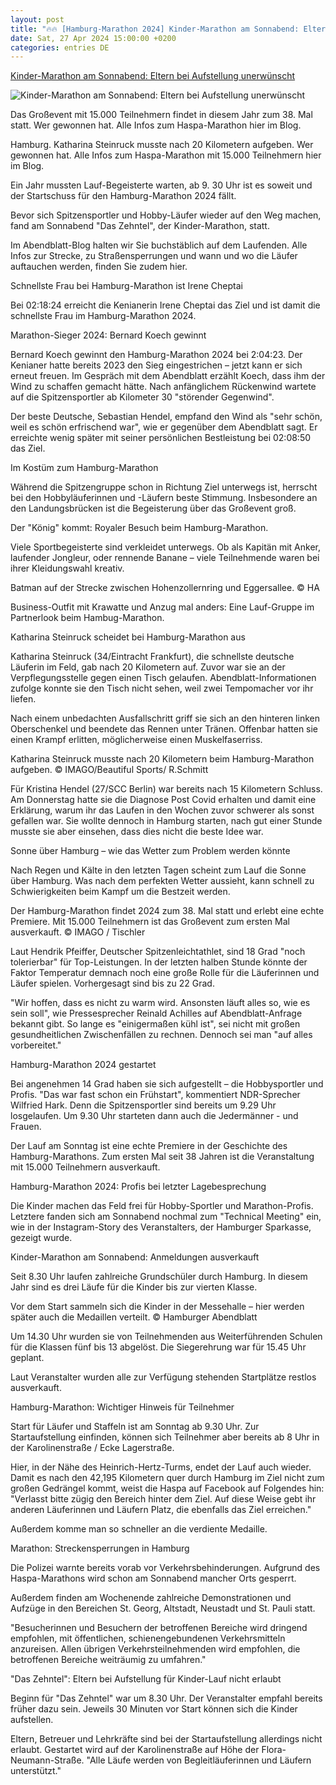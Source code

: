 ```yaml
---
layout: post
title: "🔥🔥 [Hamburg-Marathon 2024] Kinder-Marathon am Sonnabend: Eltern bei Aufstellung unerwünscht"
date: Sat, 27 Apr 2024 15:00:00 +0200
categories: entries DE
---
```

[Kinder-Marathon am Sonnabend: Eltern bei Aufstellung unerwünscht](https://www.abendblatt.de/hamburg/article242192802/Kinder-Marathon-am-Sonnabend-Eltern-bei-Aufstellung-unerwuenscht-2.html)

![Kinder-Marathon am Sonnabend: Eltern bei Aufstellung unerwünscht](https://img.sparknews.funkemedien.de/242198640/242198640_1714295027_v16_9_1600.jpeg)

Das Großevent mit 15.000 Teilnehmern findet in diesem Jahr zum 38. Mal statt. Wer gewonnen hat. Alle Infos zum Haspa-Marathon hier im Blog.

Hamburg. Katharina Steinruck musste nach 20 Kilometern aufgeben. Wer gewonnen hat. Alle Infos zum Haspa-Marathon mit 15.000 Teilnehmern hier im Blog.

Ein Jahr mussten Lauf-Begeisterte warten, ab 9. 30 Uhr ist es soweit und der Startschuss für den Hamburg-Marathon 2024 fällt.

Bevor sich Spitzensportler und Hobby-Läufer wieder auf den Weg machen, fand am Sonnabend "Das Zehntel", der Kinder-Marathon, statt.

Im Abendblatt-Blog halten wir Sie buchstäblich auf dem Laufenden. Alle Infos zur Strecke, zu Straßensperrungen und wann und wo die Läufer auftauchen werden, finden Sie zudem hier.

Schnellste Frau bei Hamburg-Marathon ist Irene Cheptai

Bei 02:18:24 erreicht die Kenianerin Irene Cheptai das Ziel und ist damit die schnellste Frau im Hamburg-Marathon 2024.

Marathon-Sieger 2024: Bernard Koech gewinnt

Bernard Koech gewinnt den Hamburg-Marathon 2024 bei 2:04:23. Der Kenianer hatte bereits 2023 den Sieg eingestrichen – jetzt kann er sich erneut freuen. Im Gespräch mit dem Abendblatt erzählt Koech, dass ihm der Wind zu schaffen gemacht hätte. Nach anfänglichem Rückenwind wartete auf die Spitzensportler ab Kilometer 30 "störender Gegenwind".

Der beste Deutsche, Sebastian Hendel, empfand den Wind als "sehr schön, weil es schön erfrischend war", wie er gegenüber dem Abendblatt sagt. Er erreichte wenig später mit seiner persönlichen Bestleistung bei 02:08:50 das Ziel.

Im Kostüm zum Hamburg-Marathon

Während die Spitzengruppe schon in Richtung Ziel unterwegs ist, herrscht bei den Hobbyläuferinnen und -Läufern beste Stimmung. Insbesondere an den Landungsbrücken ist die Begeisterung über das Großevent groß.

Der "König" kommt: Royaler Besuch beim Hamburg-Marathon.

Viele Sportbegeisterte sind verkleidet unterwegs. Ob als Kapitän mit Anker, laufender Jongleur, oder rennende Banane – viele Teilnehmende waren bei ihrer Kleidungswahl kreativ.

Batman auf der Strecke zwischen Hohenzollernring und Eggersallee. © HA

Business-Outfit mit Krawatte und Anzug mal anders: Eine Lauf-Gruppe im Partnerlook beim Hambug-Marathon.

Katharina Steinruck scheidet bei Hamburg-Marathon aus

Katharina Steinruck (34/Eintracht Frankfurt), die schnellste deutsche Läuferin im Feld, gab nach 20 Kilometern auf. Zuvor war sie an der Verpflegungsstelle gegen einen Tisch gelaufen. Abendblatt-Informationen zufolge konnte sie den Tisch nicht sehen, weil zwei Tempomacher vor ihr liefen.

Nach einem unbedachten Ausfallschritt griff sie sich an den hinteren linken Oberschenkel und beendete das Rennen unter Tränen. Offenbar hatten sie einen Krampf erlitten, möglicherweise einen Muskelfaserriss.

Katharina Steinruck musste nach 20 Kilometern beim Hamburg-Marathon aufgeben. © IMAGO/Beautiful Sports/ R.Schmitt

Für Kristina Hendel (27/SCC Berlin) war bereits nach 15 Kilometern Schluss. Am Donnerstag hatte sie die Diagnose Post Covid erhalten und damit eine Erklärung, warum ihr das Laufen in den Wochen zuvor schwerer als sonst gefallen war. Sie wollte dennoch in Hamburg starten, nach gut einer Stunde musste sie aber einsehen, dass dies nicht die beste Idee war.

Sonne über Hamburg – wie das Wetter zum Problem werden könnte

Nach Regen und Kälte in den letzten Tagen scheint zum Lauf die Sonne über Hamburg. Was nach dem perfekten Wetter aussieht, kann schnell zu Schwierigkeiten beim Kampf um die Bestzeit werden.

Der Hamburg-Marathon findet 2024 zum 38. Mal statt und erlebt eine echte Premiere. Mit 15.000 Teilnehmern ist das Großevent zum ersten Mal ausverkauft. © IMAGO / Tischler

Laut Hendrik Pfeiffer, Deutscher Spitzenleichtathlet, sind 18 Grad "noch tolerierbar" für Top-Leistungen. In der letzten halben Stunde könnte der Faktor Temperatur demnach noch eine große Rolle für die Läuferinnen und Läufer spielen. Vorhergesagt sind bis zu 22 Grad.

"Wir hoffen, dass es nicht zu warm wird. Ansonsten läuft alles so, wie es sein soll", wie Pressesprecher Reinald Achilles auf Abendblatt-Anfrage bekannt gibt. So lange es "einigermaßen kühl ist", sei nicht mit großen gesundheitlichen Zwischenfällen zu rechnen. Dennoch sei man "auf alles vorbereitet."

Hamburg-Marathon 2024 gestartet

Bei angenehmen 14 Grad haben sie sich aufgestellt – die Hobbysportler und Profis. "Das war fast schon ein Frühstart", kommentiert NDR-Sprecher Wilfried Hark. Denn die Spitzensportler sind bereits um 9.29 Uhr losgelaufen. Um 9.30 Uhr starteten dann auch die Jedermänner - und Frauen.

Der Lauf am Sonntag ist eine echte Premiere in der Geschichte des Hamburg-Marathons. Zum ersten Mal seit 38 Jahren ist die Veranstaltung mit 15.000 Teilnehmern ausverkauft.

Hamburg-Marathon 2024: Profis bei letzter Lagebesprechung

Die Kinder machen das Feld frei für Hobby-Sportler und Marathon-Profis. Letztere fanden sich am Sonnabend nochmal zum "Technical Meeting" ein, wie in der Instagram-Story des Veranstalters, der Hamburger Sparkasse, gezeigt wurde.

Kinder-Marathon am Sonnabend: Anmeldungen ausverkauft

Seit 8.30 Uhr laufen zahlreiche Grundschüler durch Hamburg. In diesem Jahr sind es drei Läufe für die Kinder bis zur vierten Klasse.

Vor dem Start sammeln sich die Kinder in der Messehalle – hier werden später auch die Medaillen verteilt. © Hamburger Abendblatt

Um 14.30 Uhr wurden sie von Teilnehmenden aus Weiterführenden Schulen für die Klassen fünf bis 13 abgelöst. Die Siegerehrung war für 15.45 Uhr geplant.

Laut Veranstalter wurden alle zur Verfügung stehenden Startplätze restlos ausverkauft.

Hamburg-Marathon: Wichtiger Hinweis für Teilnehmer

Start für Läufer und Staffeln ist am Sonntag ab 9.30 Uhr. Zur Startaufstellung einfinden, können sich Teilnehmer aber bereits ab 8 Uhr in der Karolinenstraße / Ecke Lagerstraße.

Hier, in der Nähe des Heinrich-Hertz-Turms, endet der Lauf auch wieder. Damit es nach den 42,195 Kilometern quer durch Hamburg im Ziel nicht zum großen Gedrängel kommt, weist die Haspa auf Facebook auf Folgendes hin: "Verlasst bitte zügig den Bereich hinter dem Ziel. Auf diese Weise gebt ihr anderen Läuferinnen und Läufern Platz, die ebenfalls das Ziel erreichen."

Außerdem komme man so schneller an die verdiente Medaille.

Marathon: Streckensperrungen in Hamburg

Die Polizei warnte bereits vorab vor Verkehrsbehinderungen. Aufgrund des Haspa-Marathons wird schon am Sonnabend mancher Orts gesperrt.

Außerdem finden am Wochenende zahlreiche Demonstrationen und Aufzüge in den Bereichen St. Georg, Altstadt, Neustadt und St. Pauli statt.

"Besucherinnen und Besuchern der betroffenen Bereiche wird dringend empfohlen, mit öffentlichen, schienengebundenen Verkehrsmitteln anzureisen. Allen übrigen Verkehrsteilnehmenden wird empfohlen, die betroffenen Bereiche weiträumig zu umfahren."

"Das Zehntel": Eltern bei Aufstellung für Kinder-Lauf nicht erlaubt

Beginn für "Das Zehntel" war um 8.30 Uhr. Der Veranstalter empfahl bereits früher dazu sein. Jeweils 30 Minuten vor Start können sich die Kinder aufstellen.

Eltern, Betreuer und Lehrkräfte sind bei der Startaufstellung allerdings nicht erlaubt. Gestartet wird auf der Karolinenstraße auf Höhe der Flora-Neumann-Straße. "Alle Läufe werden von Begleitläuferinnen und Läufern unterstützt."

